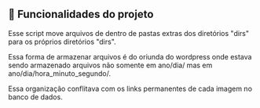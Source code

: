 ## :hammer: Funcionalidades do projeto

Esse script move arquivos de dentro de pastas extras dos diretórios "dirs" para os próprios diretórios "dirs".

Essa forma de armazenar arquivos é do oriunda do wordpress onde estava sendo armazenado arquivos não somente em ano/dia/ mas em ano/dia/hora_minuto_segundo/.

Essa organização conflitava com os links permanentes de cada imagem no banco de dados.